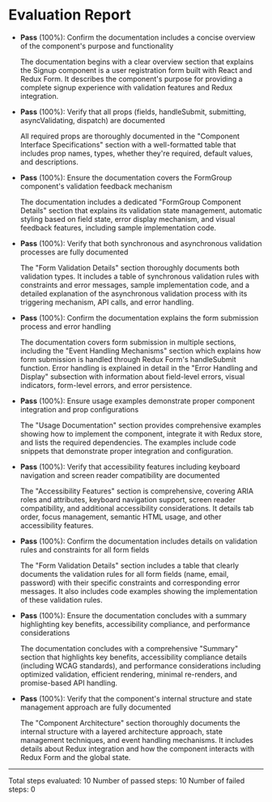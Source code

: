 # Evaluation Report

- **Pass** (100%): Confirm the documentation includes a concise overview of the component's purpose and functionality
  
  The documentation begins with a clear overview section that explains the Signup component is a user registration form built with React and Redux Form. It describes the component's purpose for providing a complete signup experience with validation features and Redux integration.

- **Pass** (100%): Verify that all props (fields, handleSubmit, submitting, asyncValidating, dispatch) are documented
  
  All required props are thoroughly documented in the "Component Interface Specifications" section with a well-formatted table that includes prop names, types, whether they're required, default values, and descriptions.

- **Pass** (100%): Ensure the documentation covers the FormGroup component's validation feedback mechanism
  
  The documentation includes a dedicated "FormGroup Component Details" section that explains its validation state management, automatic styling based on field state, error display mechanism, and visual feedback features, including sample implementation code.

- **Pass** (100%): Verify that both synchronous and asynchronous validation processes are fully documented
  
  The "Form Validation Details" section thoroughly documents both validation types. It includes a table of synchronous validation rules with constraints and error messages, sample implementation code, and a detailed explanation of the asynchronous validation process with its triggering mechanism, API calls, and error handling.

- **Pass** (100%): Confirm the documentation explains the form submission process and error handling
  
  The documentation covers form submission in multiple sections, including the "Event Handling Mechanisms" section which explains how form submission is handled through Redux Form's handleSubmit function. Error handling is explained in detail in the "Error Handling and Display" subsection with information about field-level errors, visual indicators, form-level errors, and error persistence.

- **Pass** (100%): Ensure usage examples demonstrate proper component integration and prop configurations
  
  The "Usage Documentation" section provides comprehensive examples showing how to implement the component, integrate it with Redux store, and lists the required dependencies. The examples include code snippets that demonstrate proper integration and configuration.

- **Pass** (100%): Verify that accessibility features including keyboard navigation and screen reader compatibility are documented
  
  The "Accessibility Features" section is comprehensive, covering ARIA roles and attributes, keyboard navigation support, screen reader compatibility, and additional accessibility considerations. It details tab order, focus management, semantic HTML usage, and other accessibility features.

- **Pass** (100%): Confirm the documentation includes details on validation rules and constraints for all form fields
  
  The "Form Validation Details" section includes a table that clearly documents the validation rules for all form fields (name, email, password) with their specific constraints and corresponding error messages. It also includes code examples showing the implementation of these validation rules.

- **Pass** (100%): Ensure the documentation concludes with a summary highlighting key benefits, accessibility compliance, and performance considerations
  
  The documentation concludes with a comprehensive "Summary" section that highlights key benefits, accessibility compliance details (including WCAG standards), and performance considerations including optimized validation, efficient rendering, minimal re-renders, and promise-based API handling.

- **Pass** (100%): Verify that the component's internal structure and state management approach are fully documented
  
  The "Component Architecture" section thoroughly documents the internal structure with a layered architecture approach, state management techniques, and event handling mechanisms. It includes details about Redux integration and how the component interacts with Redux Form and the global state.

---

Total steps evaluated: 10
Number of passed steps: 10
Number of failed steps: 0